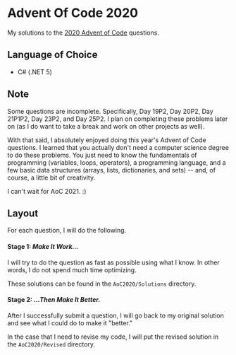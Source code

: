# Advent Of Code 2020
My solutions to the [2020 Advent of Code](https://adventofcode.com/2020) questions.

## Language of Choice
- C# (.NET 5)

## Note
 Some questions are incomplete. Specifically, Day 19P2, Day 20P2, Day 21P1P2, Day 23P2, and Day 25P2. I plan on completing these problems later on (as I do want to take a break and work on other projects as well). 

 With that said, I absolutely enjoyed doing this year's Advent of Code questions. I learned that you actually don't need a computer science degree to do these problems. You just need to know the fundamentals of programming (variables, loops, operators), a programming language, and a few basic data structures (arrays, lists, dictionaries, and sets) -- and, of course, a little bit of creativity.

 I can't wait for AoC 2021. :) 

## Layout 
For each question, I will do the following. 

#### Stage 1: *Make It Work...*
I will try to do the question as fast as possible using what I know. In other words, I do not spend much time optimizing. 

These solutions can be found in the `AoC2020/Solutions` directory.

#### Stage 2: *...Then Make It Better.*
After I successfully submit a question, I will go back to my original solution and see what I could do to make it "better." 

In the case that I need to revise my code, I will put the revised solution in the `AoC2020/Revised` directory. 